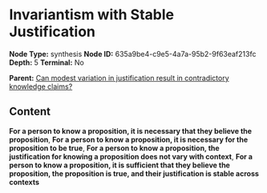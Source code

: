 # Invariantism with Stable Justification

**Node Type:** synthesis
**Node ID:** 635a9be4-c9e5-4a7a-95b2-9f63eaf213fc
**Depth:** 5
**Terminal:** No

**Parent:** [Can modest variation in justification result in contradictory knowledge claims?](can-modest-variation-in-justification-result-in-contradictory-knowledge-claims-antithesis-da44cfee-d1b4-4e4d-b0e4-e8fcfea46fdd.md)

## Content

**For a person to know a proposition, it is necessary that they believe the proposition**, **For a person to know a proposition, it is necessary for the proposition to be true**, **For a person to know a proposition, the justification for knowing a proposition does not vary with context**, **For a person to know a proposition, it is sufficient that they believe the proposition, the proposition is true, and their justification is stable across contexts**
